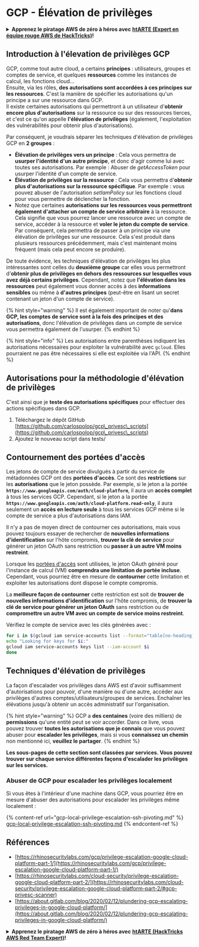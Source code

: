 # GCP - Élévation de privilèges

<details>

<summary><strong>Apprenez le piratage AWS de zéro à héros avec</strong> <a href="https://training.hacktricks.xyz/courses/arte"><strong>htARTE (Expert en équipe rouge AWS de HackTricks)</strong></a><strong>!</strong></summary>

Autres façons de soutenir HackTricks :

* Si vous souhaitez voir votre **entreprise annoncée dans HackTricks** ou **télécharger HackTricks en PDF**, consultez les [**PLANS D'ABONNEMENT**](https://github.com/sponsors/carlospolop) !
* Obtenez le [**swag officiel PEASS & HackTricks**](https://peass.creator-spring.com)
* Découvrez [**La famille PEASS**](https://opensea.io/collection/the-peass-family), notre collection exclusive de [**NFTs**](https://opensea.io/collection/the-peass-family)
* **Rejoignez le** 💬 [**groupe Discord**](https://discord.gg/hRep4RUj7f) ou le [**groupe Telegram**](https://t.me/peass) ou **suivez** moi sur **Twitter** 🐦 [**@carlospolopm**](https://twitter.com/carlospolopm)**.**
* **Partagez vos astuces de piratage en soumettant des PR aux** [**HackTricks**](https://github.com/carlospolop/hacktricks) et [**HackTricks Cloud**](https://github.com/carlospolop/hacktricks-cloud) dépôts GitHub.

</details>

## Introduction à l'élevation de privilèges GCP <a href="#introduction-to-gcp-privilege-escalation" id="introduction-to-gcp-privilege-escalation"></a>

GCP, comme tout autre cloud, a certains **principes** : utilisateurs, groupes et comptes de service, et quelques **ressources** comme les instances de calcul, les fonctions cloud...\
Ensuite, via les rôles, **des autorisations sont accordées à ces principes sur les ressources**. C'est la manière de spécifier les autorisations qu'un principe a sur une ressource dans GCP.\
Il existe certaines autorisations qui permettront à un utilisateur d'**obtenir encore plus d'autorisations** sur la ressource ou sur des ressources tierces, et c'est ce qu'on appelle **l'élévation de privilèges** (également, l'exploitation des vulnérabilités pour obtenir plus d'autorisations).

Par conséquent, je voudrais séparer les techniques d'élévation de privilèges GCP en **2 groupes** :

* **Élévation de privilèges vers un principe** : Cela vous permettra de **usurper l'identité d'un autre principe**, et donc d'agir comme lui avec toutes ses autorisations. Par exemple : Abuser de _getAccessToken_ pour usurper l'identité d'un compte de service.
* **Élévation de privilèges sur la ressource** : Cela vous permettra d'**obtenir plus d'autorisations sur la ressource spécifique**. Par exemple : vous pouvez abuser de l'autorisation _setIamPolicy_ sur les fonctions cloud pour vous permettre de déclencher la fonction.
* Notez que certaines **autorisations sur les ressources vous permettront également d'attacher un compte de service arbitraire** à la ressource. Cela signifie que vous pourrez lancer une ressource avec un compte de service, accéder à la ressource et **voler le jeton du compte de service**. Par conséquent, cela permettra de passer à un principe via une élévation de privilèges sur une ressource. Cela s'est produit dans plusieurs ressources précédemment, mais c'est maintenant moins fréquent (mais cela peut encore se produire).

De toute évidence, les techniques d'élévation de privilèges les plus intéressantes sont celles du **deuxième groupe** car elles vous permettront d'**obtenir plus de privilèges en dehors des ressources sur lesquelles vous avez déjà certains privilèges**. Cependant, notez que **l'élévation dans les ressources** peut également vous donner accès à des **informations sensibles** ou même à **d'autres principes** (peut-être en lisant un secret contenant un jeton d'un compte de service).

{% hint style="warning" %}
Il est également important de noter qu'**dans GCP, les comptes de service sont à la fois des principes et des autorisations**, donc l'élévation de privilèges dans un compte de service vous permettra également de l'usurper.
{% endhint %}

{% hint style="info" %}
Les autorisations entre parenthèses indiquent les autorisations nécessaires pour exploiter la vulnérabilité avec `gcloud`. Elles pourraient ne pas être nécessaires si elle est exploitée via l'API.
{% endhint %}

## Autorisations pour la méthodologie d'élévation de privilèges

C'est ainsi que je **teste des autorisations spécifiques** pour effectuer des actions spécifiques dans GCP.

1. Téléchargez le dépôt GitHub [https://github.com/carlospolop/gcp\_privesc\_scripts](https://github.com/carlospolop/gcp\_privesc\_scripts)
2. Ajoutez le nouveau script dans tests/

## Contournement des portées d'accès <a href="#bypassing-access-scopes" id="bypassing-access-scopes"></a>

Les jetons de compte de service divulgués à partir du service de métadonnées GCP ont des **portées d'accès**. Ce sont des **restrictions** sur les **autorisations** que le jeton possède. Par exemple, si le jeton a la portée **`https://www.googleapis.com/auth/cloud-platform`**, il aura un **accès complet** à tous les services GCP. Cependant, si le jeton a la portée **`https://www.googleapis.com/auth/cloud-platform.read-only`**, il aura seulement un **accès en lecture seule** à tous les services GCP même si le compte de service a plus d'autorisations dans IAM.

Il n'y a pas de moyen direct de contourner ces autorisations, mais vous pouvez toujours essayer de rechercher de **nouvelles informations d'identification** sur l'hôte compromis, **trouver la clé de service** pour générer un jeton OAuth sans restriction ou **passer à un autre VM moins restreint**.

Lorsque les [portées d'accès](https://cloud.google.com/compute/docs/access/service-accounts#accesscopesiam) sont utilisées, le jeton OAuth généré pour l'instance de calcul (VM) **comprendra une limitation de portée incluse**. Cependant, vous pourriez être en mesure de **contourner** cette limitation et exploiter les autorisations dont dispose le compte compromis.

La **meilleure façon de contourner** cette restriction est soit de **trouver de nouvelles informations d'identification** sur l'hôte compromis, de **trouver la clé de service pour générer un jeton OAuth** sans restriction ou de **compromettre un autre VM avec un compte de service moins restreint**.

Vérifiez le compte de service avec les clés générées avec :
```bash
for i in $(gcloud iam service-accounts list --format="table[no-heading](email)"); do
echo "Looking for keys for $i:"
gcloud iam service-accounts keys list --iam-account $i
done
```
## Techniques d'élévation de privilèges

La façon d'escalader vos privilèges dans AWS est d'avoir suffisamment d'autorisations pour pouvoir, d'une manière ou d'une autre, accéder aux privilèges d'autres comptes/utilisateurs/groupes de services. Enchaîner les élévations jusqu'à obtenir un accès administratif sur l'organisation.

{% hint style="warning" %}
GCP a **des centaines** (voire des milliers) de **permissions** qu'une entité peut se voir accorder. Dans ce livre, vous pouvez trouver **toutes les autorisations que je connais** que vous pouvez abuser pour **escalader les privilèges**, mais si vous **connaissez un chemin** non mentionné ici, **veuillez le partager**.
{% endhint %}

**Les sous-pages de cette section sont classées par services. Vous pouvez trouver sur chaque service différentes façons d'escalader les privilèges sur les services.**

### Abuser de GCP pour escalader les privilèges localement

Si vous êtes à l'intérieur d'une machine dans GCP, vous pourriez être en mesure d'abuser des autorisations pour escalader les privilèges même localement :

{% content-ref url="gcp-local-privilege-escalation-ssh-pivoting.md" %}
[gcp-local-privilege-escalation-ssh-pivoting.md](gcp-local-privilege-escalation-ssh-pivoting.md)
{% endcontent-ref %}

## Références

* [https://rhinosecuritylabs.com/gcp/privilege-escalation-google-cloud-platform-part-1/](https://rhinosecuritylabs.com/gcp/privilege-escalation-google-cloud-platform-part-1/)
* [https://rhinosecuritylabs.com/cloud-security/privilege-escalation-google-cloud-platform-part-2/](https://rhinosecuritylabs.com/cloud-security/privilege-escalation-google-cloud-platform-part-2/#gcp-privesc-scanner)
* [https://about.gitlab.com/blog/2020/02/12/plundering-gcp-escalating-privileges-in-google-cloud-platform/](https://about.gitlab.com/blog/2020/02/12/plundering-gcp-escalating-privileges-in-google-cloud-platform/)

<details>

<summary><strong>Apprenez le piratage AWS de zéro à héros avec</strong> <a href="https://training.hacktricks.xyz/courses/arte"><strong>htARTE (HackTricks AWS Red Team Expert)</strong></a><strong>!</strong></summary>

Autres façons de soutenir HackTricks :

* Si vous souhaitez voir votre **entreprise annoncée dans HackTricks** ou **télécharger HackTricks en PDF**, consultez les [**PLANS D'ABONNEMENT**](https://github.com/sponsors/carlospolop) !
* Obtenez le [**swag officiel PEASS & HackTricks**](https://peass.creator-spring.com)
* Découvrez [**The PEASS Family**](https://opensea.io/collection/the-peass-family), notre collection exclusive de [**NFTs**](https://opensea.io/collection/the-peass-family)
* **Rejoignez le** 💬 [**groupe Discord**](https://discord.gg/hRep4RUj7f) ou le [**groupe Telegram**](https://t.me/peass) ou **suivez** moi sur **Twitter** 🐦 [**@carlospolopm**](https://twitter.com/carlospolopm)**.**
* **Partagez vos astuces de piratage en soumettant des PR aux** [**HackTricks**](https://github.com/carlospolop/hacktricks) et [**HackTricks Cloud**](https://github.com/carlospolop/hacktricks-cloud) github repos.

</details>

